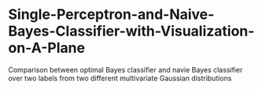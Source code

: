 # Single-Perceptron-and-Naive-Bayes-Classifier-with-Visualization-on-A-Plane
Comparison between optimal Bayes classifier and navie Bayes classifier over two labels from two different multivariate Gaussian distributions
